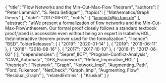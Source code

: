 {
    "title": "Flow Networks and the Min-Cut-Max-Flow Theorem",
    "authors": [
        "Peter Lammich",
        "S. Reza Sefidgar"
    ],
    "topics": [
        "Mathematics/Graph theory"
    ],
    "date": "2017-06-01",
    "notify": [
        "lammich@in.tum.de"
    ],
    "abstract": "\nWe present a formalization of flow networks and the Min-Cut-Max-Flow\ntheorem. Our formal proof closely follows a standard textbook proof,\nand is accessible even without being an expert in Isabelle/HOL, the\ninteractive theorem prover used for the formalization.",
    "licence": "BSD",
    "olderReleases": [
        {
            "2019": "2020-01-14"
        },
        {
            "2019": "2019-06-11"
        },
        {
            "2018": "2018-08-16"
        },
        {
            "2017": "2017-10-10"
        },
        {
            "2016-1": "2017-06-02"
        }
    ],
    "dependencies": [
        "Sepref_IICF",
        "Program-Conflict-Analysis",
        "CAVA_Automata",
        "DFS_Framework",
        "Refine_Imperative_HOL"
    ],
    "theories": [
        "Network",
        "Graph",
        "Network_Impl",
        "Augmenting_Path",
        "Ford_Fulkerson",
        "NetCheck",
        "Graph_Impl",
        "Augmenting_Flow",
        "Residual_Graph"
    ],
    "relatedEntries": [
        "Kruskal"
    ]
}